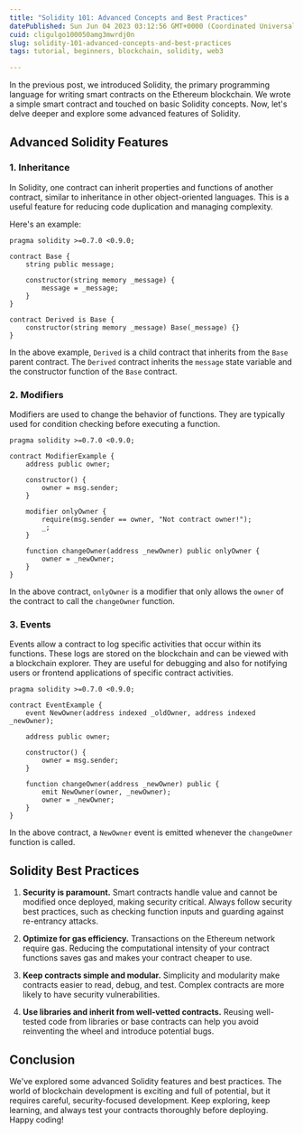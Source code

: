 ```yaml
---
title: "Solidity 101: Advanced Concepts and Best Practices"
datePublished: Sun Jun 04 2023 03:12:56 GMT+0000 (Coordinated Universal Time)
cuid: cligulgo100050amg3mwrdj0n
slug: solidity-101-advanced-concepts-and-best-practices
tags: tutorial, beginners, blockchain, solidity, web3

---
```


In the previous post, we introduced Solidity, the primary programming language for writing smart contracts on the Ethereum blockchain. We wrote a simple smart contract and touched on basic Solidity concepts. Now, let's delve deeper and explore some advanced features of Solidity.

## Advanced Solidity Features

### 1\. Inheritance

In Solidity, one contract can inherit properties and functions of another contract, similar to inheritance in other object-oriented languages. This is a useful feature for reducing code duplication and managing complexity.

Here's an example:

```solidity
pragma solidity >=0.7.0 <0.9.0;

contract Base {
    string public message;

    constructor(string memory _message) {
        message = _message;
    }
}

contract Derived is Base {
    constructor(string memory _message) Base(_message) {}
}
```

In the above example, `Derived` is a child contract that inherits from the `Base` parent contract. The `Derived` contract inherits the `message` state variable and the constructor function of the `Base` contract.

### 2\. Modifiers

Modifiers are used to change the behavior of functions. They are typically used for condition checking before executing a function.

```solidity
pragma solidity >=0.7.0 <0.9.0;

contract ModifierExample {
    address public owner;

    constructor() {
        owner = msg.sender;
    }

    modifier onlyOwner {
        require(msg.sender == owner, "Not contract owner!");
        _;
    }

    function changeOwner(address _newOwner) public onlyOwner {
        owner = _newOwner;
    }
}
```

In the above contract, `onlyOwner` is a modifier that only allows the `owner` of the contract to call the `changeOwner` function.

### 3\. Events

Events allow a contract to log specific activities that occur within its functions. These logs are stored on the blockchain and can be viewed with a blockchain explorer. They are useful for debugging and also for notifying users or frontend applications of specific contract activities.

```solidity
pragma solidity >=0.7.0 <0.9.0;

contract EventExample {
    event NewOwner(address indexed _oldOwner, address indexed _newOwner);

    address public owner;

    constructor() {
        owner = msg.sender;
    }

    function changeOwner(address _newOwner) public {
        emit NewOwner(owner, _newOwner);
        owner = _newOwner;
    }
}
```

In the above contract, a `NewOwner` event is emitted whenever the `changeOwner` function is called.

## Solidity Best Practices

1. **Security is paramount.** Smart contracts handle value and cannot be modified once deployed, making security critical. Always follow security best practices, such as checking function inputs and guarding against re-entrancy attacks.
    
2. **Optimize for gas efficiency.** Transactions on the Ethereum network require gas. Reducing the computational intensity of your contract functions saves gas and makes your contract cheaper to use.
    
3. **Keep contracts simple and modular.** Simplicity and modularity make contracts easier to read, debug, and test. Complex contracts are more likely to have security vulnerabilities.
    
4. **Use libraries and inherit from well-vetted contracts.** Reusing well-tested code from libraries or base contracts can help you avoid reinventing the wheel and introduce potential bugs.
    

## Conclusion

We've explored some advanced Solidity features and best practices. The world of blockchain development is exciting and full of potential, but it requires careful, security-focused development. Keep exploring, keep learning, and always test your contracts thoroughly before deploying. Happy coding!